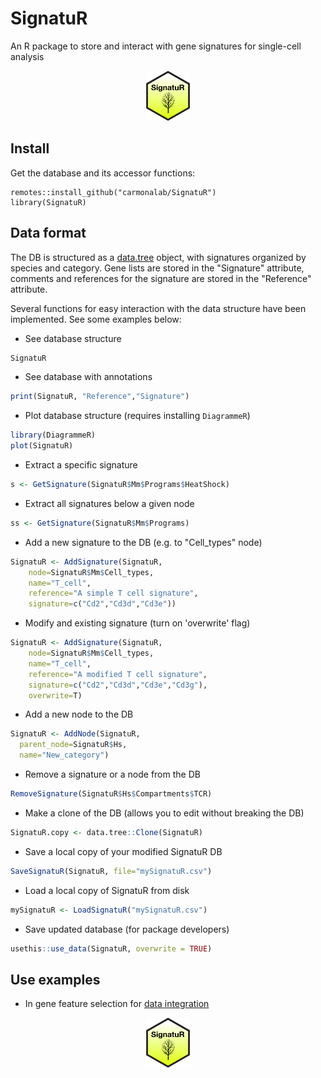 # SignatuR

An R package to store and interact with gene signatures for single-cell analysis

<p align="center">
  <img height="80" src="docs/RSticker_SignatuR.png">
</p>



## Install
Get the database and its accessor functions:
```
remotes::install_github("carmonalab/SignatuR")
library(SignatuR)
```

## Data format

The DB is structured as a [data.tree](https://cran.r-project.org/web/packages/data.tree/vignettes/data.tree.html) object, with signatures organized by species and category.
Gene lists are stored in the "Signature" attribute, comments and references for the signature are stored in the "Reference" attribute.

Several functions for easy interaction with the data structure have been implemented. See some examples below:


* See database structure
```r
SignatuR
```

* See database with annotations
```r
print(SignatuR, "Reference","Signature")
```

* Plot database structure (requires installing `DiagrammeR`)
```r
library(DiagrammeR)
plot(SignatuR)
```

* Extract a specific signature
```r
s <- GetSignature(SignatuR$Mm$Programs$HeatShock)
```

* Extract all signatures below a given node
```r
ss <- GetSignature(SignatuR$Mm$Programs)
```

* Add a new signature to the DB (e.g. to "Cell_types" node)
```r
SignatuR <- AddSignature(SignatuR,
	node=SignatuR$Mm$Cell_types,
	name="T_cell",
	reference="A simple T cell signature",
	signature=c("Cd2","Cd3d","Cd3e"))
```

* Modify and existing signature (turn on 'overwrite' flag)
```r
SignatuR <- AddSignature(SignatuR,
	node=SignatuR$Mm$Cell_types,
	name="T_cell",
	reference="A modified T cell signature",
	signature=c("Cd2","Cd3d","Cd3e","Cd3g"),
	overwrite=T)
```

* Add a new node to the DB
```r
SignatuR <- AddNode(SignatuR,
  parent_node=SignatuR$Hs,
  name="New_category")
```

* Remove a signature or a node from the DB
```r
RemoveSignature(SignatuR$Hs$Compartments$TCR)
```

* Make a clone of the DB (allows you to edit without breaking the DB)
```r
SignatuR.copy <- data.tree::Clone(SignatuR)
```

* Save a local copy of your modified SignatuR DB
```r
SaveSignatuR(SignatuR, file="mySignatuR.csv")
```

* Load a local copy of SignatuR from disk
```r
mySignatuR <- LoadSignatuR("mySignatuR.csv")
```


* Save updated database (for package developers)
```r
usethis::use_data(SignatuR, overwrite = TRUE)
```

## Use examples

* In gene feature selection for [data integration](https://carmonalab.github.io/STACAS.demo/STACAS.demo.html#important-notes)


<p align="center">
  <img height="80" src="docs/RSticker_SignatuR.png">
</p>




